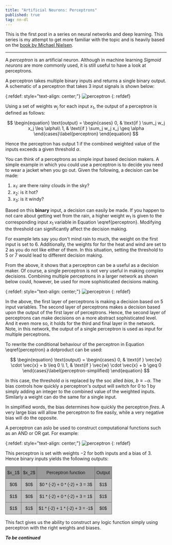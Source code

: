 ```yaml
---
title: "Artificial Neurons: Perceptrons"
published: true
tag: nn-dl
---
```


This is the first post in a series on neural networks and deep learning. This series is my attempt to get more familiar with the topic and is heavily based on the [book by Michael Nielsen](http://neuralnetworksanddeeplearning.com/).

<hr>

A *perceptron* is an artificial neuron. Although in machine learning *Sigmoid
neurons* are more commonly used, it is still useful to have a look at
perceptrons.

A perceptron takes multiple binary inputs and returns a single binary output. A
schematic of a perceptron that takes 3 input signals is shown below:


{:refdef: style="text-align: center;"}
![perceptron](/assets/perceptron.svg)
{: refdef}

Using a set of weights $w_j$ for each input $x_1$, the output of a perceptron is
defined as follows:

$$ \begin{equation}
\text{output} =
\begin{cases}
    0,  & \text{if } \sum_j w_j x_j \leq \alpha\\
    1,  & \text{if } \sum_j w_j x_j \geq \alpha
\end{cases}\label{perceptron}
 \end{equation} $$

 Hence the perceptron has output $1$ if the combined weighted value of the
 inputs  exceeds a given threshold $\alpha$.

 You can think of a perceptrons as simple input based decision makers. A simple
 example  in which you could use a perceptron is to decide you need to wear a
 jacket when you go  out. Given the following, a decision can be made:

1. $x_1:$ are there rainy clouds in the sky?
2. $x_2:$ is it hot?
3. $x_3:$ is it windy?

Based on this **binary** input, a decision can easily be made. If you happen to
not care about getting wet from the rain, a higher weight $w_1$ is given to the
corresponding input $x_1$ variable in Equation \eqref{perceptron}. Modifying
the threshold can significantly affect the decision making.

For example lets say you don't mind rain to much, the weight on the first input
is set to $6$. Additionally, the weights for for the heat and wind are set to
$2$ as you do not like either of them. In this situation, setting the threshold
to $5$ or $7$ would lead to different decision making.

From the above, it shows that a perceptron can be a useful as a decision maker.
Of course, a single  perceptron is not very useful in making complex decisions.
Combining multiple perceptrons in a larger network as shown below could,
however, be used for more sophisticated decisions making.

{:refdef: style="text-align: center;"}
![perceptron](/assets/multiple-perceptrons.svg)
{: refdef}

In the above, the first layer of perceptrons is making a decision based on $5$
input variables. The second layer of perceptrons makes a decision based upon the
output of the first layer of perceptrons. Hence, the second layer of perceptrons
can make decisions on a more abstract sophisticated level. And it even more so,
it holds for the third and final layer in the network. Note, in this network,
the output of a single perceptron is used as input for multiple perceptrons.

To rewrite the conditional behaviour of the perceptron in Equation
\eqref{perceptron} a dotproduct can be used:

$$ \begin{equation}
\text{output} =
\begin{cases}
    0,  & \text{if } \vec{w} \cdot \vec{x} + b \leq 0 \\
    1,  & \text{if } \vec{w} \cdot \vec{x} + b \geq 0
\end{cases}\label{perceptron-simplified}
 \end{equation} $$

In this case, the threshold $\alpha$ is replaced by the soc alled *bias*, $b
\equiv - \alpha$. The bias controls how quickly a perceptron's output will
switch for $0$ to $1$ by simply adding an integer to the combined value of the
weighted inputs. Similarly a weight can do the same for a single input.

In simplified words, the bias determines how quickly the perceptron *fires*. A
very large bias will allow the perceptron to fire easily, while a very negative
bias will do the opposite.

A perceptron can aslo be used to construct computational functions such as an
AND or OR gat. For example:

{:refdef: style="text-align: center;"}
![perceptron](/assets/nand-gate.svg)
{: refdef}

This perceptron is set with weights $-2$ for both inputs and a bias of $3$.
Hence binary inputs yields the following outputs:
<center>
<style type="text/css">
.tg  {border-collapse:collapse;border-spacing:0;}
.tg td{border-color:black;border-style:solid;border-width:1px;font-family:Arial, sans-serif;font-size:14px;
  overflow:hidden;padding:10px 5px;word-break:normal;}
.tg th{border-color:black;border-style:solid;border-width:1px;font-family:Arial, sans-serif;font-size:14px;
  font-weight:normal;overflow:hidden;padding:10px 5px;word-break:normal;}
.tg .tg-zs3r{background-color:#9b9b9b;border-color:#656565;text-align:center;vertical-align:top}
.tg .tg-mtln{background-color:#c0c0c0;border-color:#656565;text-align:center;vertical-align:top}
</style>
<table class="tg">
<thead>
  <tr>
    <th class="tg-zs3r">$x_1$</th>
    <th class="tg-zs3r">$x_2$</th>
    <th class="tg-zs3r">Perceptron function</th>
    <th class="tg-zs3r">Output</th>
  </tr>
</thead>
<tbody>
  <tr>
    <td class="tg-mtln">$0$</td>
    <td class="tg-mtln">$0$</td>
    <td class="tg-mtln">$0 * (-2) + 0 * (-2) + 3 = 3$</td>
    <td class="tg-mtln"><span style="font-weight:400;font-style:normal">$1$</span></td>
  </tr>
  <tr>
    <td class="tg-mtln"><span style="font-weight:400;font-style:normal">$1$</span></td>
    <td class="tg-mtln"><span style="font-weight:400;font-style:normal">$0$</span></td>
    <td class="tg-mtln"><span style="font-weight:400;font-style:normal">$1 * (-2) + 0 * (-2) + 3 = 1$</span></td>
    <td class="tg-mtln"><span style="font-weight:400;font-style:normal">$1$</span></td>
  </tr>
  <tr>
    <td class="tg-mtln"><span style="font-weight:400;font-style:normal">$1$</span></td>
    <td class="tg-mtln"><span style="font-weight:400;font-style:normal">$1$</span></td>
    <td class="tg-mtln"><span style="font-weight:400;font-style:normal">$1 * (-2) + 1 * (-2) + 3 = -1$</span></td>
    <td class="tg-mtln"><span style="font-weight:400;font-style:normal">$0$</span></td>
  </tr>
</tbody>
</table>
</center>

This fact gives us the ability to construct any logic function simply using
perceptron with the right weights and biases.


***To be continued***
